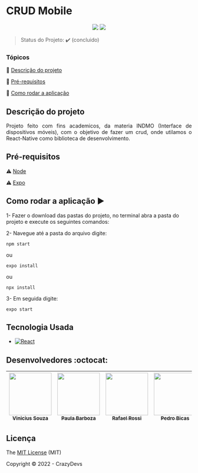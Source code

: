 <h1>CRUD Mobile</h1>

<p align="center">
  <img src="https://img.shields.io/static/v1?label=react&message=framework&color=blue&style=for-the-badge&logo=REACT"/>
  <img src="http://img.shields.io/static/v1?label=License&message=MIT&color=green&style=for-the-badge"/>
</p>

> Status do Projeto: :heavy_check_mark: (concluido)

### Tópicos 

:small_blue_diamond: [Descrição do projeto](#descrição-do-projeto)

:small_blue_diamond: [Pré-requisitos](#pré-requisitos)

:small_blue_diamond: [Como rodar a aplicação](#como-rodar-a-aplicação-arrow_forward)

## Descrição do projeto 

<p align="justify">
  Projeto feito com fins academicos, da materia INDMO (Interface de dispositivos móveis), com o objetivo de fazer um crud, onde utilamos o React-Native como biblioteca de desenvolvimento.
</p>

## Pré-requisitos

:warning: [Node](https://nodejs.org/en/download/)

:warning: [Expo](https://expo.dev/)

## Como rodar a aplicação :arrow_forward:

1- Fazer o download das pastas do projeto, no terminal abra a pasta do projeto e execute os seguintes comandos:

2- Navegue até a pasta do arquivo digite:
```
npm start
```
ou
```
expo install
```
ou
```
npx install
```

3- Em seguida digite:
```
expo start
```


## Tecnologia Usada

- [![React](https://img.shields.io/badge/React-20232A?style=for-the-badge&logo=react&logoColor=61DAFB)](https://pt-br.reactjs.org)


## Desenvolvedores :octocat:

| [<img src="https://avatars.githubusercontent.com/u/91327153?v=4" width=115><br><sub>Vinicius Souza</sub>](https://github.com/Vinicius-Souza-Araujo) |  [<img src="https://avatars.githubusercontent.com/u/91341241?v=4" width=115><br><sub>Paula Barboza</sub>](https://github.com/Paula-Barboza) |  [<img src="https://avatars.githubusercontent.com/u/91340426?v=4" width=115><br><sub>Rafael Rossi</sub>](https://github.com/rafaellrossi) | [<img src="https://avatars.githubusercontent.com/u/88379213?v=4" width=115><br><sub>Pedro Bicas</sub>](https://github.com/PedroBicas) | [<img src="https://avatars.githubusercontent.com/u/91709564?v=4" width=115><br><sub>Rayane Campos</sub>](https://github.com/RayaneCamposs) |
| :---: | :---: | :---: | :---: | :---: 


## Licença 

The [MIT License]() (MIT)

Copyright :copyright: 2022 - CrazyDevs
